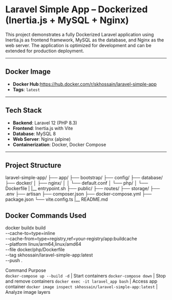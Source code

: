 # Laravel Simple App – Dockerized (Inertia.js + MySQL + Nginx)

This project demonstrates a fully Dockerized Laravel application using Inertia.js as frontend framework, MySQL as the database, and Nginx as the web server. The application is optimized for development and can be extended for production deployment.

---

## Docker Image

- **Docker Hub**:https://hub.docker.com/r/skhossain/laravel-simple-app
- **Tags**: `latest`

---

## Tech Stack

- **Backend**: Laravel 12 (PHP 8.3)
- **Frontend**: Inertia.js with Vite
- **Database**: MySQL 8
- **Web Server**: Nginx (alpine)
- **Containerization**: Docker, Docker Compose

---

## Project Structure

laravel-simple-app/
├── app/
├── bootstrap/
├── config/
├── database/
├── docker/
│ ├── nginx/
│ │ └── default.conf
│ └── php/
│ └── Dockerfile
| |__ entrypoint.sh
├── public/
├── routes/
├── storage/
├── .env
├── artisan
├── composer.json
├── docker-compose.yml
├── package.json
└── vite.config.ts
|__ README.md

## Docker Commands Used
docker buildx build \
  --cache-to=type=inline \
  --cache-from=type=registry,ref=your-registry/app:buildcache \
  --platform linux/arm64,linux/amd64 \
  --file docker/php/Dockerfile \
  --tag skhossain/laravel-simple-app:latest \
  --push .

 Command                                                   Purpose                    
`docker-compose up --build -d`                             | Start containers
`docker-compose down`                                      | Stop and remove containers
`docker exec -it laravel_app bash`                         | Access app container
`docker image inspect skhossain/laravel-simple-app:latest` | Analyze image layers    
